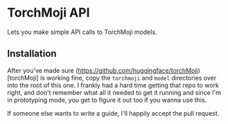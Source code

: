 # TorchMoji API
Lets you make simple API calls to TorchMoji models.

## Installation

After you've made sure (https://github.com/huggingface/torchMoji)[torchMoji] is working fine, copy the `torchmoji` and `model` directories over into the root of this one. I frankly had a hard time getting that repo to work right, and don't remember what all it needed to get it running and since I'm in prototyping mode, you get to figure it out too if you wanna use this. 

If someone else wants to write a guide, I'll happily accept the pull request.